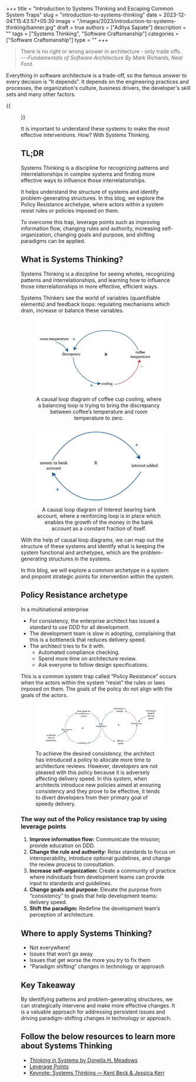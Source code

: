 +++
title = "Introduction to Systems Thinking and Escaping Common System Traps"
slug = "introduction-to-systems-thinking"
date = 2023-12-04T15:43:57+05:30
image = "/images/2023/introduction-to-systems-thinking/banner.jpg"
draft = true
authors = ["Aditya Sapate"]
description = ""
tags = ["Systems Thinking", "Software Craftsmanship"]
categories = ["Software Craftsmanship"]
type = ""
+++

> There is no right or wrong answer in architecture - only trade offs.\
> ---<cite>Fundamentals of Software Architecture By Mark Richards, Neal Ford. </cite>

Everything in software architecture is a trade-off, so the famous answer to every decision is “It depends”. It depends on the engineering practices and processes, the organization's culture, business drivers, the developer's skill sets and many other factors.

{{<figure src="/images/2023/introduction-to-systems-thinking/architecture.jpg">}}

It is important to understand these systems to make the most effective interventions. How? With Systems Thinking.

## TL;DR

Systems Thinking is a discipline for recognizing patterns and interrelationships in complex systems and finding more effective ways to influence those interrelationships.

It helps understand the structure of systems and identify problem-generating structures. In this blog, we explore the Policy Resistance archetype, where actors within a system resist rules or policies imposed on them.

To overcome this trap, leverage points such as improving information flow, changing rules and authority, increasing self-organization, changing goals and purpose, and shifting paradigms can be applied.

## What is Systems Thinking?

Systems Thinking is a discipline for seeing wholes, recognizing patterns and interrelationships, and learning how to influence those interrelationships in more effective, efficient ways.

Systems Thinkers see the world of variables (quantifiable elements) and feedback loops: regulating mechanisms which drain, increase or balance these variables.

<center>
<figure> <img src="/images/2023/introduction-to-systems-thinking/balancing_loop.jpg"> 
<figcaption> A causal loop diagram of coffee cup cooling, where a balancing loop is trying to bring the discrepancy between coffee’s temperature and room temperature to zero. </figcaption> 
</figure>
</center>

<center>
<figure> <img src="/images/2023/introduction-to-systems-thinking/reinforcing_loop.jpg"> 
<figcaption> A causal loop diagram of Interest bearing bank account, where a reinforcing loop is in place which enables the growth of the money in the bank account as a constant fraction of itself. </figcaption>
</figure>
</center>

With the help of causal loop diagrams, we can map out the structure of these systems and identify what is keeping the system functional and archetypes, which are the problem-generating structures in the systems.

In this blog, we will explore a common archetype in a system and pinpoint strategic points for intervention within the system.

## Policy Resistance archetype

In a multinational enterprise

- For consistency, the enterprise architect has issued a standard to use DDD for all development.
- The development team is slow in adopting, complaining that this is a bottleneck that reduces delivery speed.
- The architect tries to fix it with.
  - Automated compliance checking.
  - Spend more time on architecture review.
  - Ask everyone to follow design specifications.

This is a common system trap called “Policy Resistance” occurs when the actors within the system “resist” the rules or laws imposed on them. The goals of the policy do not align with the goals of the actors.

 <figure> <img src="/images/2023/introduction-to-systems-thinking/policy_resistance.jpg"> <figcaption> To achieve the desired consistency, the architect has introduced a policy to allocate more time to architecture reviews. However, developers are not pleased with this policy because it is adversely affecting delivery speed. In this system, when architects introduce new policies aimed at ensuring consistency and they prove to be effective, it tends to divert developers from their primary goal of speedy delivery. </figcaption> </figure>

### **The way out of the Policy resistance trap by using leverage points**

1. **Improve information flow:** Communicate the mission; provide education on DDD.
2. **Change the rule and authority:** Relax standards to focus on interoperability, introduce optional guidelines, and change the review process to consultation.
3. **Increase self-organization:** Create a community of practice where individuals from development teams can provide input to standards and guidelines.
4. **Change goals and purpose:** Elevate the purpose from “consistency” to goals that help development teams: delivery speed.
5. **Shift the paradigm:** Redefine the development team’s perception of architecture.

## Where to apply Systems Thinking?

- Not everywhere!
- Issues that won’t go away
- Issues that get worse the more you try to fix them
- “Paradigm shifting” changes in technology or approach

## Key Takeaway

By identifying patterns and problem-generating structures, we can strategically intervene and make more effective changes. It is a valuable approach for addressing persistent issues and driving paradigm-shifting changes in technology or approach.

## Follow the below resources to learn more about Systems Thinking

- [Thinking in Systems by Donella H. Meadows](https://en.wikipedia.org/wiki/Thinking_In_Systems:_A_Primer)
- [Leverage Points](https://donellameadows.org/archives/leverage-points-places-to-intervene-in-a-system/)
- [Keynote: Systems Thinking — Kent Beck & Jessica Kerr](https://www.youtube.com/watch?v=z8bL_V9in9o)
